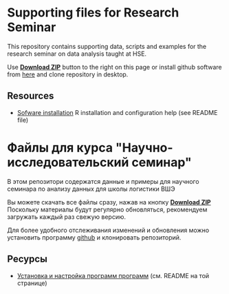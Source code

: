 # Supporting files for Research Seminar

This repository contains supporting data, scripts and examples for the research seminar on data analysis taught at HSE.

Use [**Download ZIP**](https://github.com/postlogist/research-seminar/archive/master.zip) button to the right on this page or install github software from [here](https://desktop.github.com/) and clone repository in desktop. 

## Resources
 - [Sofware installation](https://github.com/postlogist/course_dars/tree/master/installation) R installation and configuration help (see README file)

 
# Файлы для курса "Научно-исследовательский семинар"

В этом репозитори содержатся данные и примеры для научного семинара по анализу данных для школы логистики ВШЭ


Вы можете скачать все файлы сразу, нажав на кнопку  [**Download ZIP**](https://github.com/postlogist/research-seminar/archive/master.zip)
Поскольку материалы будут регулярно обновляться, рекомендуем загружать каждый раз свежую версию.

Для более удобного отслеживания изменений и обновления можно установить программу  [github](https://desktop.github.com/) и клонировать репозиторий. 

## Ресурсы
 - [Установка и настройка программ программ](https://github.com/postlogist/course_dars/tree/master/installation) (см. README на той странице)